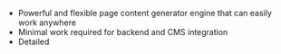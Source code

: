 - Powerful and flexible page content generator engine that can easily work anywhere
- Minimal work required for backend and CMS integration
- Detailed 
